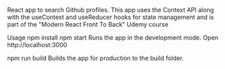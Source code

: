 React app to search Github profiles. This app uses the Context API along with the useContext and useReducer hooks for state management and is part of the "Modern React Front To Back" Udemy course

Usage
npm install
npm start
Runs the app in the development mode.
Open http://localhost:3000

npm run build
Builds the app for production to the build folder.
